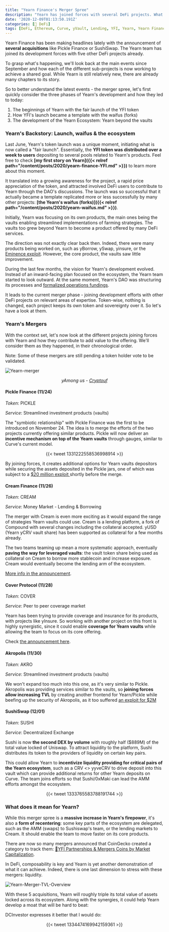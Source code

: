 ```yaml
---
title: "Yearn Finance's Merger Spree"
description: "Yearn has joined forces with several DeFi projects. What does it mean for its ecosystem?"
date: '2020-12-09T01:13:50.191Z'
categories: [🌌 DeFi]
tags: [DeFi, Ethereum, Curve, yVault, Lending, YFI, Yearn, Yearn Finance, Pickle Finance, Cover Protocol, Cream Finance, Akropolis, SushiSwap]
---
```


Yearn Finance has been making headlines lately with the announcement of **several acquisitions** like Pickle Finance or SushiSwap. The Yearn team has joined its development forces with five other DeFi projects already.

To grasp what's happening, we'll look back at the main events since September and how each of the different sub-projects is now working to achieve a shared goal. While Yearn is still relatively new, there are already many chapters to its story. 

So to better understand the latest events - the merger spree, let's first quickly consider the three phases of Yearn's development and how they led to today:

1. The beginnings of Yearn with the fair launch of the YFI token
2. How YFI's launch became a template with the waifus (forks)
3. The development of the Yearn Ecosystem: Yearn beyond the vaults

### Yearn's Backstory: Launch, waifus & the ecosystem

Last June, Yearn's token launch was a unique moment, initiating what is now called a "fair launch". Essentially, the **YFI token was distributed over a week to users** depositing to several pools related to Yearn's products. Feel free to check **[my first story on Yearn]({{< relref path="/content/posts/2020/yearn-finance-YFI.md" >}})** to learn more about this moment.

It translated into a growing awareness for the project, a rapid price appreciation of the token, and attracted involved DeFi users to contribute to Yearn through the DAO's discussions. The launch was so successful that it actually became a template replicated more or less successfully by many other projects: **[the Yearn's waifus (forks)]({{< relref path="/content/posts/2020/yearn-waifus.md" >}})**.

Initially, Yearn was focusing on its own products, the main ones being the vaults enabling streamlined implementations of farming strategies. The vaults too grew beyond Yearn to become a product offered by many DeFi services.

The direction was not exactly clear back then. Indeed, there were many products being worked on, such as yBorrow, ySwap, yinsure, or the [Eminence exploit](https://decrypt.co/43292/eminence-finance-exploit-leads-to-degen-soul-searching). However, the core product, the vaults saw little improvement.

During the last few months, the vision for Yearn's development evolved. Instead of an inward-facing plan focused on the ecosystem, the Yearn team started to look outward. At the same moment, Yearn's DAO was structuring its processes and [formalized operations fundings](https://gov.yearn.finance/t/yip-54-formalize-operations-funding/7956). 

It leads to the current merger phase - joining development efforts with other DeFi projects on relevant areas of expertise. Token-wise, nothing is changed, each project keeps its own token and sovereignty over it. So let's have a look at them.


### Yearn's Mergers

With the context set, let's now look at the different projects joining forces with Yearn and how they contribute to add value to the offering. We'll consider them as they happened, in their chronological order.

Note: Some of these mergers are still pending a token holder vote to be validated.

![Yearn-merger](/img/2020/yearn-merger/y-among-us.gif)
<div align = "center">

*yAmong us - [Cryptouf](https://twitter.com/cryptouf/status/1333792816934256642)*

</div>

#### Pickle Finance (11/24)

_Token_: PICKLE

_Service_: Streamlined investment products (vaults)

The "symbiotic relationship" with Pickle Finance was the first to be introduced on November 24. The idea is to merge the efforts of the two projects currently offering similar products. Pickle will now deliver an **incentive mechanism on top of the Yearn vaults** through gauges, similar to Curve's current model.

<div align="center">
{{< tweet 1331222558536998914 >}}
</div>

By joining forces, it creates additional options for Yearn vaults depositors while securing the assets deposited in the Pickle jars, one of which was subject to a [$20 million exploit ](https://cointelegraph.com/news/pickle-in-a-pickle-as-attacker-swipes-20-million-in-evil-jar-exploit)shortly before the merge.


#### Cream Finance (11/26)

_Token_: CREAM

_Service_: Money Market - Lending & Borrowing

The merger with Cream is even more exciting as it would expand the range of strategies Yearn vaults could use. Cream is a lending platform, a fork of Compound with several changes including the collateral accepted. yUSD (Yearn yCRV vault share) has been supported as collateral for a few months already.

The two teams teaming up mean a more systematic approach, eventually **paving the way for leveraged vaults**: the vault token share being used as collateral on Cream to borrow more stablecoin and increase exposure. Cream would eventually become the lending arm of the ecosystem.

[More info in the announcement](https://medium.com/iearn/yearn-cream-v2-merger-e9fa6c6989b4).

#### Cover Protocol (11/28)

_Token_: COVER

_Service_: Peer to peer coverage market

Yearn has been trying to provide coverage and insurance for its products, with projects like yInsure. So working with another project on this front is highly synergistic, since it could enable **coverage for Yearn vaults** while allowing the team to focus on its core offering.

Check [the announcement here](https://medium.com/iearn/yearn-cover-merger-651142828c45).

#### Akropolis (11/30)

_Token_: AKRO

_Service_: Streamlined investment products (vaults)

We won't expand too much into this one, as it's very similar to Pickle. Akropolis was providing services similar to the vaults, so **joining forces allow increasing TVL** by creating another frontend for Yearn/Pickle while beefing up the security of Akropolis, as it too suffered [an exploit for $2M](https://news.bitcoin.com/hackers-drain-2-million-in-dai-from-defi-protocol-akropolis/)

#### SushiSwap (12/01)

_Token_: SUSHI

_Service_: Decentralized Exchange

Sushi is now **the second DEX by volume** with roughly half ($889M) of the total value locked of Uniswap. To attract liquidity to the platform, Sushi distributes its token to the providers of liquidity on certain key pairs.

This could allow Yearn to **incentivize liquidity providing for critical pairs of the Yearn ecosystem**, such as a CRV &lt;> yyveCRV to drive deposit into this vault which can provide additional returns for other Yearn deposits on Curve. The team joins efforts so that Sushi/0xMaki can lead the AMM efforts amongst the ecosystem.

<div align="center">
{{< tweet 1333765583788191744 >}}
</div>

### What does it mean for Yearn?

While this merger spree is a **massive increase in Yearn's firepower**, it's also a **form of recentering**: some key parts of the ecosystem are delegated, such as the AMM (swaps) to Sushiswap's team, or the lending markets to Cream. It should enable the team to move faster on its core products.

There are now so many mergers announced that CoinGecko created a category to track them: [🦎YFI Partnerships & Mergers Coins by Market Capitalization](https://www.coingecko.com/en?category_id=yearn-yfi-partnerships-mergers&view=market).

In DeFi, composability is key and Yearn is yet another demonstration of what it can achieve. Indeed, there is one last dimension to stress with these mergers: liquidity. 

![Yearn-Merger-TVL-Overview](/img/2020/yearn-merger/yearn-merger-tvl.png "Overview of the mergers in terms of TVL, expressed in millions of $")

With these 5 acquisitions, Yearn will roughly triple its total value of assets locked across its ecosystem. Along with the synergies, it could help Yearn develop a moat that will be hard to beat:

DCInvestor expresses it better that I would do:

<div align="center">
{{< tweet 1334474169942159361 >}}
</div>